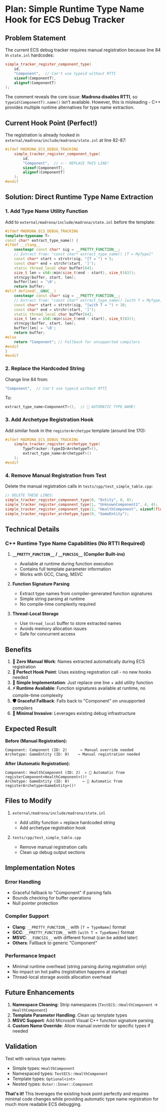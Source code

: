# Plan: Simple Runtime Type Name Hook for ECS Debug Tracker

## Problem Statement
The current ECS debug tracker requires manual registration because line 84 in `state.inl` hardcodes:
```cpp
simple_tracker_register_component_type(
    id,
    "Component",  // Can't use typeid without RTTI
    sizeof(ComponentT),
    alignof(ComponentT)
);
```

The comment reveals the core issue: **Madrona disables RTTI**, so `typeid(ComponentT).name()` isn't available. However, this is misleading - C++ provides multiple runtime alternatives for type name extraction.

## Current Hook Point (Perfect!)
The registration is already hooked in `external/madrona/include/madrona/state.inl` at line 82-87:

```cpp
#ifdef MADRONA_ECS_DEBUG_TRACKING
    simple_tracker_register_component_type(
        id,
        "Component",  // <-- REPLACE THIS LINE!
        sizeof(ComponentT),
        alignof(ComponentT)
    );
#endif
```

## Solution: Direct Runtime Type Name Extraction

### 1. **Add Type Name Utility Function**
Add to `external/madrona/include/madrona/state.inl` before the template:

```cpp
#ifdef MADRONA_ECS_DEBUG_TRACKING
template<typename T>
const char* extract_type_name() {
#ifdef __clang__
    constexpr const char* sig = __PRETTY_FUNCTION__;
    // Extract from: "const char* extract_type_name() [T = MyType]"
    const char* start = strstr(sig, "[T = ") + 5;
    const char* end = strchr(start, ']');
    static thread_local char buffer[64];
    size_t len = std::min(size_t(end - start), size_t(63));
    strncpy(buffer, start, len);
    buffer[len] = '\0';
    return buffer;
#elif defined(__GNUC__)
    constexpr const char* sig = __PRETTY_FUNCTION__;
    // Extract from: "const char* extract_type_name() [with T = MyType]"
    const char* start = strstr(sig, "[with T = ") + 10;
    const char* end = strchr(start, ']');
    static thread_local char buffer[64];
    size_t len = std::min(size_t(end - start), size_t(63));
    strncpy(buffer, start, len);
    buffer[len] = '\0';
    return buffer;
#else
    return "Component"; // Fallback for unsupported compilers
#endif
}
#endif
```

### 2. **Replace the Hardcoded String**
Change line 84 from:
```cpp
"Component",  // Can't use typeid without RTTI
```

To:
```cpp
extract_type_name<ComponentT>(),  // 🎯 AUTOMATIC TYPE NAME!
```

### 3. **Add Archetype Registration Hook**
Add similar hook in the `registerArchetype` template (around line 170):

```cpp
#ifdef MADRONA_ECS_DEBUG_TRACKING
    simple_tracker_register_archetype_type(
        TypeTracker::typeID<ArchetypeT>(),
        extract_type_name<ArchetypeT>()
    );
#endif
```

### 4. **Remove Manual Registration from Test**
Delete the manual registration calls in `tests/cpp/test_simple_table.cpp`:

```cpp
// DELETE THESE LINES:
simple_tracker_register_component_type(0, "Entity", 8, 8);
simple_tracker_register_component_type(1, "UnknownComponent1", 4, 4);
simple_tracker_register_component_type(2, "HealthComponent", sizeof(float), alignof(float));
simple_tracker_register_archetype_type(0, "GameEntity");
```

## Technical Details

### C++ Runtime Type Name Capabilities (No RTTI Required)

1. **`__PRETTY_FUNCTION__` / `__FUNCSIG__` (Compiler Built-ins)**
   - Available at runtime during function execution
   - Contains full template parameter information
   - Works with GCC, Clang, MSVC

2. **Function Signature Parsing**
   - Extract type names from compiler-generated function signatures
   - Simple string parsing at runtime
   - No compile-time complexity required

3. **Thread-Local Storage**
   - Use `thread_local` buffer to store extracted names
   - Avoids memory allocation issues
   - Safe for concurrent access

## Benefits

1. **🎯 Zero Manual Work**: Names extracted automatically during ECS registration
2. **📍 Perfect Hook Point**: Uses existing registration call - no new hooks needed
3. **🚀 Simple Implementation**: Just replace one line + add utility function
4. **⚡ Runtime Available**: Function signatures available at runtime, no compile-time complexity
5. **🛡️ Graceful Fallback**: Falls back to "Component" on unsupported compilers
6. **🔧 Minimal Invasive**: Leverages existing debug infrastructure

## Expected Result

**Before (Manual Registration):**
```
Component: Component (ID: 2)      ← Manual override needed
Archetype: GameEntity (ID: 0)    ← Manual registration needed
```

**After (Automatic Registration):**
```
Component: HealthComponent (ID: 2)  ← 🎯 Automatic from registerComponent<HealthComponent>()!
Archetype: GameEntity (ID: 0)      ← 🎯 Automatic from registerArchetype<GameEntity>()!
```

## Files to Modify

1. `external/madrona/include/madrona/state.inl`
   - Add utility function + replace hardcoded string
   - Add archetype registration hook

2. `tests/cpp/test_simple_table.cpp`
   - Remove manual registration calls
   - Clean up debug output sections

## Implementation Notes

### Error Handling
- Graceful fallback to "Component" if parsing fails
- Bounds checking for buffer operations
- Null pointer protection

### Compiler Support
- **Clang**: `__PRETTY_FUNCTION__` with `[T = TypeName]` format
- **GCC**: `__PRETTY_FUNCTION__` with `[with T = TypeName]` format
- **MSVC**: `__FUNCSIG__` with different format (can be added later)
- **Others**: Fallback to generic "Component"

### Performance Impact
- Minimal runtime overhead (string parsing during registration only)
- No impact on hot paths (registration happens at startup)
- Thread-local storage avoids allocation overhead

## Future Enhancements

1. **Namespace Cleaning**: Strip namespaces (`TestECS::HealthComponent` → `HealthComponent`)
2. **Template Parameter Handling**: Clean up template types
3. **MSVC Support**: Add Microsoft Visual C++ function signature parsing
4. **Custom Name Override**: Allow manual override for specific types if needed

## Validation

Test with various type names:
- Simple types: `HealthComponent`
- Namespaced types: `TestECS::HealthComponent`
- Template types: `Optional<int>`
- Nested types: `Outer::Inner::Component`

**That's it!** This leverages the existing hook point perfectly and requires minimal code changes while providing automatic type name registration for much more readable ECS debugging.